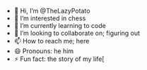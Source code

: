 - 👋 Hi, I’m @TheLazyPotato
- 👀 I’m interested in chess
- 🌱 I’m currently learning to code
- 💞️ I’m looking to collaborate on; figuring out
- 📫 How to reach me; here
- 😄 Pronouns: he him
- ⚡ Fun fact: the story of my life[

<!---
TheLazyPotato/TheLazyPotato is a ✨ special ✨ repository because its `README.md` (this file) appears on your GitHub profile.
You can click the Preview link to take a look at your changes.
--->
